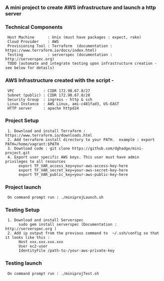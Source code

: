 ###  A mini project to create AWS infrastructure and launch a http server

###  Technical Components
     Host Machine      : Unix (must have packages : expect, rake)
     Cloud Provider    : AWS
     Provisioning Tool : Terraform  (documentation : https://www.terraform.io/docs/index.html)
     Testing           : serverspec (documentation : http://serverspec.org)
     TODO (automate and integrate testing upon infrastructure creation - see below for details)

### AWS Infrastructure created with the script - 
     VPC             : CIDR 172.98.67.0/27 
     Subnet (public) : CIDR 172.98.67.0/28   
     Security Group  : ingress - http & ssh
     Linux Instance  : AWS Linux, ami-c481fad3, US-EAST
     HTTP server     : apache httpd24
 
###  Project Setup 
     1. Download and install Terraform :   https://www.terraform.io/downloads.html
     2. Add terraform install directory to your PATH.  example : export PATH=/home/vagrant:$PATH
     3. Download code : git clone https://github.com/dghadge/mini-project.git
     4. Export user specific AWS keys. This user must have admin privileges to all resources
          export TF_VAR_access_key=your-aws-access-key-here
          export TF_VAR_secret_key=your-aws-secret-key-here
          export TF_VAR_public_key=your-aws-public-key-here        
     
###  Project launch
     On command prompt run : ./miniprojLaunch.sh 

###  Testing Setup
     1. Download and install Serverspec 
          sudo gem install serverspec (Documentation : http://serverspec.org )
     2. Add ip output from the previous command to  ~/.ssh/config so that it looks like this :
          Host xxx.xxx.xxx.xxx 
          User ec2-user
          IdentityFile /path-to-/your-aws-private-key

###  Testing launch
     On command prompt run : ./miniprojTest.sh 
